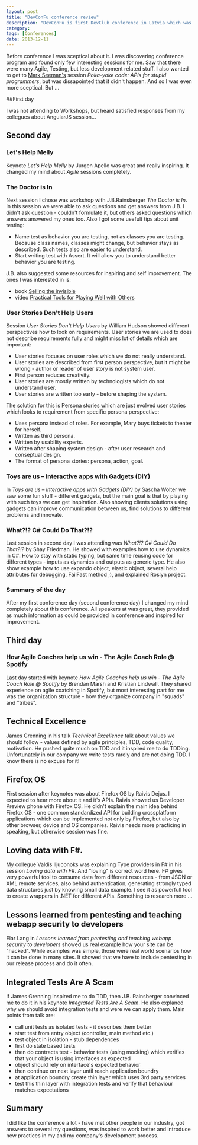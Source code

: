 ```yaml
---
layout: post
title: "DevConFu conference review"
description: "DevConFu is first DevClub conference in Latvia which was hold 13th – 15th November 2013 in Jurmala. Before conference I was sceptical about it. I was discovering conference program and found only few interesting sessions for me. But ..."
category: 
tags: [Conferences]
date: 2013-12-11
---
```

Before conference I was sceptical about it. I was discovering conference program and found only few interesting sessions for me. Saw that there were many Agile, Testing, but less development related stuff. I also wanted to get to [Mark Seeman's](https://twitter.com/ploeh) session _Poka-yoke code: APIs for stupid programmers_, but was dissapointed that it didn't happen. And so I was even more sceptical. But ...

##First day

I was not attending to Workshops, but heard satisfied responses from my collegues about AngularJS session...

## Second day

### Let's Help Melly

Keynote _Let's Help Melly_ by Jurgen Apello was great and really inspiring. It changed my mind about _Agile_ sessions completely. 

### The Doctor is In

Next session I chose was workshop with J.B.Rainsberger _The Doctor is In_. In this session we were able to ask questions and get answers from J.B. I didn't ask question - couldn't formulate it, but others asked questions which answers answered my ones too. Also I got some usefult tips about unit testing:
* Name test as behavior you are testing, not as classes you are testing. Because class names, classes might change, but behavior stays as described. Such tests also are easier to understand.
* Start writing test with Assert. It will allow you to understand better behavior you are testing.

J.B. also suggested some resources for inspiring and self improvement. The ones I was interested in is:
* book [Selling the invisible](http://www.amazon.com/Selling-Invisible-Field-Modern-Marketing/dp/0446672319)
* video [Practical Tools for Playing Well with Others](https://vimeo.com/78917211)

### User Stories Don't Help Users

Session _User Stories Don't Help Users_ by William Hudson showed different perspectives how to look on requirements. User stories we are used to does not describe requirements fully and might miss lot of details which are important:
* User stories focuses on user roles which we do not really understand.
* User stories are described from first person perspective, but it might be wrong - author or reader of user story is not system user.
* First person reduces creativity.
* User stories are mostly written by technologists which do not understand user.
* User stories are written too early - before shaping the system.

The solution for this is Persona stories which are just evolved user stories which looks to requirement from specific persona perspective:
* Uses persona instead of roles. For example, Mary buys tickets to theater for herself.
* Written as third persona.
* Written by usability experts.
* Written after shaping system design - after user research and conseptual design.
* The format of persona stories: persona, action, goal.

### Toys are us – Interactive apps with Gadgets (DiY)

In _Toys are us – Interactive apps with Gadgets (DiY)_ by Sascha Wolter we saw some fun stuff - different gadgets, but the main goal is that by playing with such toys we can get inspiration. Also showing clients solutions using gadgets can improve communication between us, find solutions to different problems and innovate.

### What?!? C# Could Do That?!?

Last session in second day I was attending was _What?!? C# Could Do That?!?_ by Shay Friedman. He showed with examples how to use dynamics in C#. How to stay with static typing, but same time reusing code for different types - inputs as dynamics and outputs as generic type. He also show example how to use expando object, elastic object, several help attributes for debugging, FailFast method ;), and explained Roslyn project.

### Summary of the day

After my first conference day (second conference day) I changed my mind completely about this conference. All speakers at was great, they provided as much information as could be provided in conference and inspired for improvement.

## Third day

### How Agile Coaches help us win - The Agile Coach Role @ Spotify

Last day started with keynote _How Agile Coaches help us win - The Agile Coach Role @ Spotify_ by Brendan Marsh and Kristian Lindwall. They shared experience on agile coatching in Spotify, but most interesting part for me was the organization structure - how they organize company in "squads" and "tribes".

## Technical Excellence

James Grenning in his talk _Technical Excellence_ talk about values we should follow - values defined by agile principles, TDD, code quality, motivation. He pushed quite much on TDD and it inspired me to do TDDing. Unfortunately in our company we write tests rarely and are not doing TDD. I know there is no excuse for it!

## Firefox OS

First session after keynotes was about Firefox OS by Raivis Dejus. I expected to hear more about it and it's APIs. Raivis showed us Developer Preview phone with Firefox OS. He didn't explain the main idea behind Firefox OS - one common standardized API for building crossplatform applications which can be implemented not only by Firefox, but also by other browser, device and OS companies. Raivis needs more practicing in speaking, but otherwise session was fine.

## Loving data with F#.

My collegue Valdis Iljuconoks was explaining Type providers in F# in his session _Loving data with F#_. And "loving" is correct word here. F# gives very powerful tool to consume data from different resources - from JSON or XML remote services, also behind authentication, generating strongly typed data structures just by knowing small data example. I see it as powerfull tool to create wrappers in .NET for different APIs. Something to research more ...

## Lessons learned from pentesting and teaching webapp security to developers

Elar Lang in _Lessons learned from pentesting and teaching webapp security to developers_ showed us real example how your site can be "hacked". While examples was simple, those were real world scenarios how it can be done in many sites. It showed that we have to include pentesting in our release process and do it often.

## Integrated Tests Are A Scam

If James Grenning inspired me to do TDD, then J.B. Rainsberger convinced me to do it in his keynote _Integrated Tests Are A Scam_. He also explaned why we should avoid integration tests and were we can apply them. Main points from talk are:
* call unit tests as isolated tests - it describes them better
* start test from entry object (controller, main method etc.)
* test object in isolation - stub dependences
* first do state based tests
* then do contracts test - behavior tests (using mocking) which verifies that your object is using interfaces as expected
* object should rely on interface's expected behavior
* then continue on next layer until reach application boundry
* at application boundry create thin layer which uses 3rd party services
* test this thin layer with integration tests and verify that behaviour matches expectations

## Summary

I did like the conference a lot - have met other people in our industry, got answers to several my questions, was inspired to work better and introduce new practices in my and my company's development process. 




